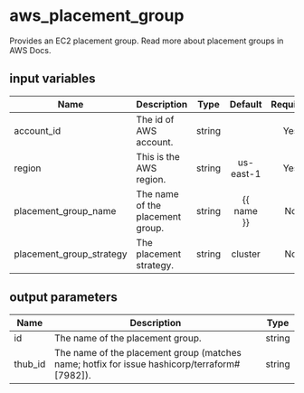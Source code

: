 # aws_placement_group

Provides an EC2 placement group. Read more about placement groups in AWS Docs.

## input variables

| Name | Description | Type | Default | Required |
|------|-------------|:----:|:-----:|:-----:|
|account_id|The id of AWS account.|string||Yes|
|region|This is the AWS region.|string|us-east-1|Yes|
|placement_group_name|The name of the placement group.|string|{{ name }}|No|
|placement_group_strategy|The placement strategy.|string|cluster|No|

## output parameters

| Name | Description | Type |
|------|-------------|:----:|
|id|The name of the placement group.|string|
|thub_id|The name of the placement group (matches name; hotfix for issue hashicorp/terraform#[7982]).|string|

